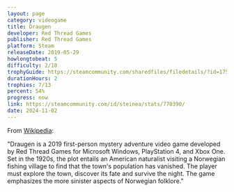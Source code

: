 ```yaml
---
layout: page
category: videogame
title: Draugen
developer: Red Thread Games
publisher: Red Thread Games
platform: Steam
releaseDate: 2019-05-29
howlongtobeat: 5
difficulty: 2/10
trophyGuide: https://steamcommunity.com/sharedfiles/filedetails/?id=1755587444
durationHours: 2
trophies: 7/13
percent: 54%
progress: now
link: https://steamcommunity.com/id/steinea/stats/770390/
date: 2024-11-02
---
```


From [Wikipedia](https://en.wikipedia.org/wiki/Draugen_(video_game)):

"Draugen is a 2019 first-person mystery adventure video game developed by Red Thread Games for Microsoft Windows, PlayStation 4, and Xbox One. Set in the 1920s, the plot entails an American naturalist visiting a Norwegian fishing village to find that the town's population has vanished. The player must explore the town, discover its fate and survive the night. The game emphasizes the more sinister aspects of Norwegian folklore."
